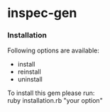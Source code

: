 # inspec-gen

### Installation
Following options are available:
- install
- reinstall
- uninstall

To install this gem please run:\
ruby installation.rb "your option"